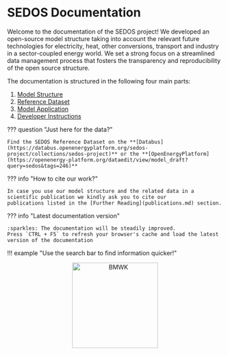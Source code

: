 # SEDOS Documentation

Welcome to the documentation of the SEDOS project! We developed an open-source model structure taking into account the relevant future technologies 
for electricity, heat, other conversions, transport and industry in a sector-coupled energy world. 
We set a strong focus on a streamlined data management process that fosters the transparency and reproducibility of the open source structure. 

The documentation is structured in the following four main parts:

1. [Model Structure](visitor/structure/model_frame.md)
2. [Reference Dataset](visitor/data/overview.md)
3. [Model Application](visitor/model/scenarios.md)
4. [Developer Instructions](developer/how_to_contribute_data.md)


??? question "Just here for the data?" 

    Find the SEDOS Reference Dataset on the **[Databus](https://databus.openenergyplatform.org/sedos-project/collections/sedos-project)** or the **[OpenEnergyPlatform](https://openenergy-platform.org/dataedit/view/model_draft?query=sedos&tags=246)**

??? info "How to cite our work?"

    In case you use our model structure and the related data in a scientific publication we kindly ask you to cite our 
    publications listed in the [Further Reading](publications.md) section.
[//]: # (    TODO: Ergänzen mit Info zu gesamten Datensatz wie zitieren? Metadaten zu den Metadaten &#40;siehe Mail Christoph an Jonas RLI&#41;)

??? info "Latest documentation version"

    :sparkles: The documentation will be steadily improved.
    Press `CTRL + F5` to refresh your browser's cache and load the latest version of the documentation 

!!! example "Use the search bar to find information quicker!" 

<div style="text-align: center;">
  <img src="../../graphics/bmwk.svg" alt="BMWK" width="200px"/>
</div>